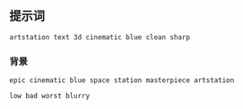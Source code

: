 ## 提示词

```
artstation text 3d cinematic blue clean sharp
```

### 背景

```
epic cinematic blue space station masterpiece artstation
```

```
low bad worst blurry
```
